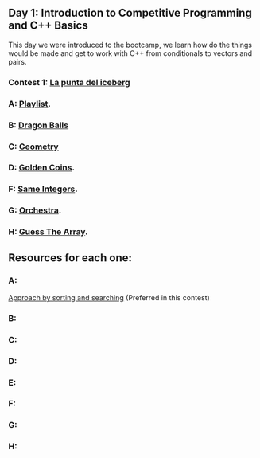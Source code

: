 ## Day 1: Introduction to Competitive Programming and C++ Basics
This day we were introduced to the bootcamp, we learn how do the things would be made and get to work with C++ from conditionals to vectors and pairs.

### Contest 1: [La punta del iceberg](https://vjudge.net/contest/569596)

### **A:** [Playlist](https://cses.fi/problemset/task/1141).

### **B:** [Dragon Balls](https://open.kattis.com/problems/dragonballs)
  
### **C:** [Geometry](https://codeforces.com/problemset/gymProblem/100814/F)

### **D:** [Golden Coins](https://atcoder.jp/contests/abc160/tasks/abc160_b).

### **F:** [Same Integers](https://atcoder.jp/contests/arc094/tasks/arc094_a).

### **G:** [Orchestra](https://codeforces.com/problemset/problem/635/A).

### **H:** [Guess The Array](https://codeforces.com/problemset/problem/727/C).


## Resources for each one:

### A:
[Approach by sorting and searching](https://www.youtube.com/watch?v=CkJRXaQw8BA) (Preferred in this contest)

### B:

### C:

### D:

### E:

### F:

### G:

### H: